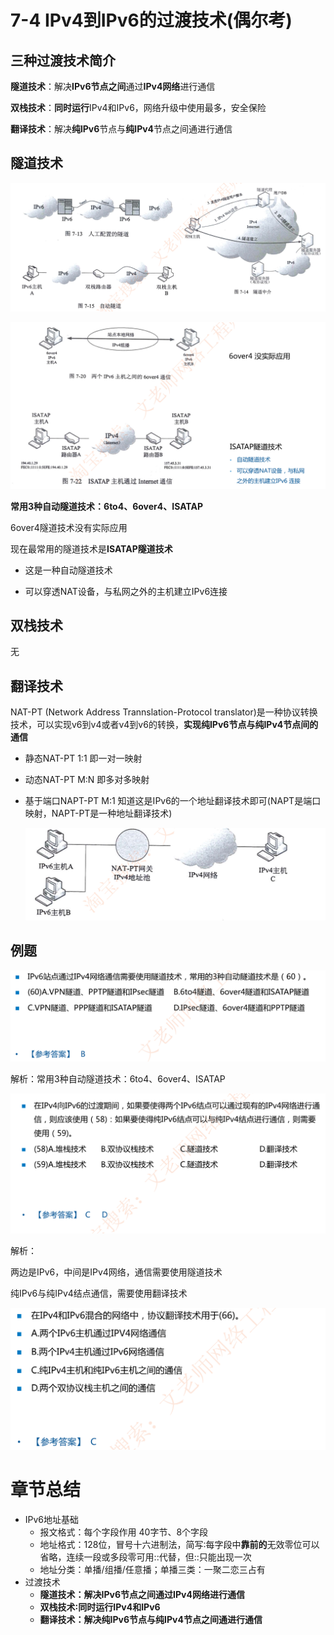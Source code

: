 # 7-4 IPv4到IPv6的过渡技术(偶尔考)

## 三种过渡技术简介

**隧道技术**：解决**IPv6节点之间**通过**IPv4网络**进行通信

**双栈技术**：**同时运行**IPv4和IPv6，网络升级中使用最多，安全保险

**翻译技术**：解决**纯lPv6**节点与**纯lPv4**节点之间通进行通信

## 隧道技术

![image-20230315230249192](./assets/image-20230315230249192.png)



![image-20230315230421042](./assets/image-20230315230421042.png)

**常用3种自动隧道技术：6to4、6over4、ISATAP**

6over4隧道技术没有实际应用

现在最常用的隧道技术是**ISATAP隧道技术**

- 这是一种自动隧道技术

- 可以穿透NAT设备，与私网之外的主机建立IPv6连接



## 双栈技术

无

## 翻译技术

NAT-PT (Network Address Trannslation-Protocol translator)是一种协议转换技术，可以实现v6到v4或者v4到v6的转换，**实现纯IPv6节点与纯IPv4节点间的通信**

- 静态NAT-PT   1:1  即一对一映射

- 动态NAT-PT   M:N  即多对多映射

- 基于端口NAPT-PT M:1  知道这是IPv6的一个地址翻译技术即可(NAPT是端口映射，NAPT-PT是一种地址翻译技术)

  ![image-20230315230929081](./assets/image-20230315230929081.png)

## 例题

![image-20230315230943109](./assets/image-20230315230943109.png)

解析：常用3种自动隧道技术：6to4、6over4、ISATAP

![image-20230315231159565](./assets/image-20230315231159565.png)

解析：

两边是IPv6，中间是IPv4网络，通信需要使用隧道技术

纯IPv6与纯IPv4结点通信，需要使用翻译技术

![image-20230315231306120](./assets/image-20230315231306120.png)

# 章节总结

- IPv6地址基础
  - 报文格式：每个字段作用  40字节、8个字段
  - 地址格式：128位，冒号十六进制法，简写∶每字段中**靠前的**无效零位可以省略，连续一段或多段零可用::代替，但::只能出现一次
  - 地址分类：单播/组播/任意播；单播三类：一聚二恋三占有
- 过渡技术
  - **隧道技术：解决IPv6节点之间通过IPv4网络进行通信**
  - **双栈技术∶同时运行IPv4和IPv6**
  - **翻译技术：解决纯IPv6节点与纯IPv4节点之间通进行通信**